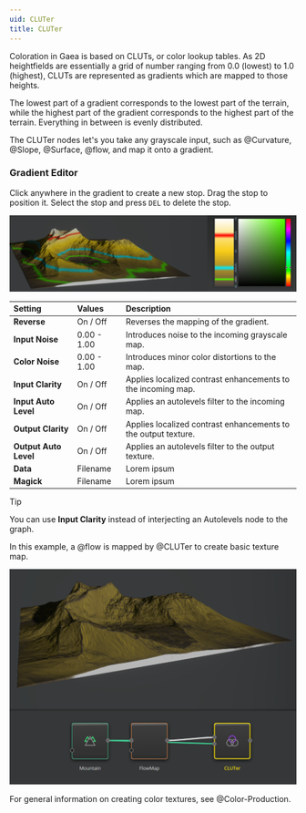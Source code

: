 ```yaml
---
uid: CLUTer
title: CLUTer
---
```


Coloration in Gaea is based on CLUTs, or color lookup tables. As 2D heightfields are essentially a grid of number ranging from 0.0 (lowest) to 1.0 (highest), CLUTs are represented as gradients which are mapped to those heights.

The lowest part of a gradient corresponds to the lowest part of the terrain, while the highest part of the gradient corresponds to the highest part of the terrain. Everything in between is evenly distributed.

The CLUTer nodes let's you take any grayscale input, such as @Curvature, @Slope, @Surface, @flow, and map it onto a gradient.

### Gradient Editor
Click anywhere in the gradient to create a new stop. Drag the stop to position it. Select the stop and press `DEL` to delete the stop.

![CLUTer](../../images/CLUT-sample.png)

| Setting               | Values      | Description                                                    |
| :-------------------- | :---------- | :------------------------------------------------------------- |
| **Reverse**           | On / Off    | Reverses the mapping of the gradient.                          |
| **Input Noise**       | 0.00 - 1.00 | Introduces noise to the incoming grayscale map.                |
| **Color Noise**       | 0.00 - 1.00 | Introduces minor color distortions to the map.                 |
| **Input Clarity**     | On / Off    | Applies localized contrast enhancements to the incoming map.   |
| **Input Auto Level**  | On / Off    | Applies an autolevels filter to the incoming map.              |
| **Output Clarity**    | On / Off    | Applies localized contrast enhancements to the output texture. |
| **Output Auto Level** | On / Off    | Applies an autolevels filter to the output texture.            |
| **Data**              | Filename    | Lorem ipsum                                                    |
| **Magick**            | Filename    | Lorem ipsum                                                    |


> [!TIP]
> You can use **Input Clarity** instead of interjecting an Autolevels node to the graph.

In this example, a @flow is mapped by @CLUTer to create basic texture map.

![CLUTer](../../images/CLUT-sample2.png)

For general information on creating color textures, see @Color-Production.